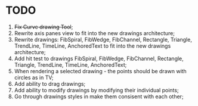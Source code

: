 # TODO
1. ~~Fix Curve drawing Tool~~;
2. Rewrite axis panes view to fit into the new drawings architecture;
3. Rewrite drawings: FibSpiral, FibWedge, FibChannel, Rectangle, Triangle, TrendLine, TimeLine, AnchoredText to fit into the new drawings architecture;
4. Add hit test to drawings FibSpiral, FibWedge, FibChannel, Rectangle, Triangle, TrendLine, TimeLine, AnchoredText;
5. When rendering a selected drawing - the points should be drawn with circles as in TV;
6. Add ability to drag drawings; 
7. Add ability to modify drawings by modifying their individual points;
8. Go through drawings styles in make them consisent with each other;